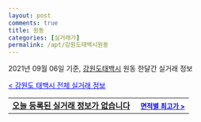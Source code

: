 ```yaml
---
layout: post
comments: true
title: 원동
categories: [실거래가]
permalink: /apt/강원도태백시원동
---
```


2021년 09월 06일 기준, <a href="/apt/강원도태백시">강원도태백시</a> 원동 한달간 실거래 정보

<a style="color: blue;" href="/apt/강원도태백시">< 강원도 태백시 전체 실거래 정보</a>
<!---- start ---->
<table>
  <tr>
    <td colspan="4" style="font-weight: bold;"><a href="/apt/강원도태백시원동{name_without_space}">오늘 등록된 실거래 정보가 없습니다</a> &nbsp;&nbsp;&nbsp; <a style="color: blue; font-size: smaller;" href="/apt/강원도태백시원동{name_without_space}">면적별 최고가 ></a></td>
  </tr>
    
</table>
<!---- end ---->
    
